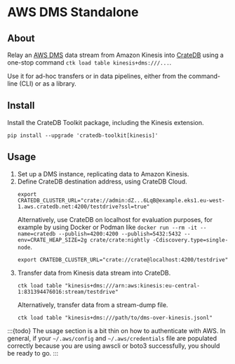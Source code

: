 # AWS DMS Standalone

## About

Relay an [AWS DMS] data stream from Amazon Kinesis into [CrateDB] using
a one-stop command `ctk load table kinesis+dms:///...`.

Use it for ad-hoc transfers or in data pipelines, either from the command-line
(CLI) or as a library.

## Install

Install the CrateDB Toolkit package, including the Kinesis extension.
```shell
pip install --upgrade 'cratedb-toolkit[kinesis]'
```

## Usage

1. Set up a DMS instance, replicating data to Amazon Kinesis.
2. Define CrateDB destination address, using CrateDB Cloud.
   ```shell
   export CRATEDB_CLUSTER_URL="crate://admin:dZ...6LqB@example.eks1.eu-west-1.aws.cratedb.net:4200/testdrive?ssl=true"
   ```
   Alternatively, use CrateDB on localhost for evaluation purposes, for example by using
   Docker or Podman like `docker run --rm -it --name=cratedb --publish=4200:4200 --publish=5432:5432 --env=CRATE_HEAP_SIZE=2g crate/crate:nightly -Cdiscovery.type=single-node`.
   ```shell
   export CRATEDB_CLUSTER_URL="crate://crate@localhost:4200/testdrive"
   ```
3. Transfer data from Kinesis data stream into CrateDB.
   ```shell
   ctk load table "kinesis+dms:///arn:aws:kinesis:eu-central-1:831394476016:stream/testdrive"
   ```
   Alternatively, transfer data from a stream-dump file.
   ```shell
   ctk load table "kinesis+dms:///path/to/dms-over-kinesis.jsonl"
   ```

:::{todo}
The usage section is a bit thin on how to authenticate with AWS.
In general, if your `~/.aws/config` and `~/.aws/credentials` file are populated correctly
because you are using awscli or boto3 successfully, you should be ready to go.
:::



[AWS DMS]: https://aws.amazon.com/dms/
[CrateDB]: https://cratedb.com/docs/guide/home/
